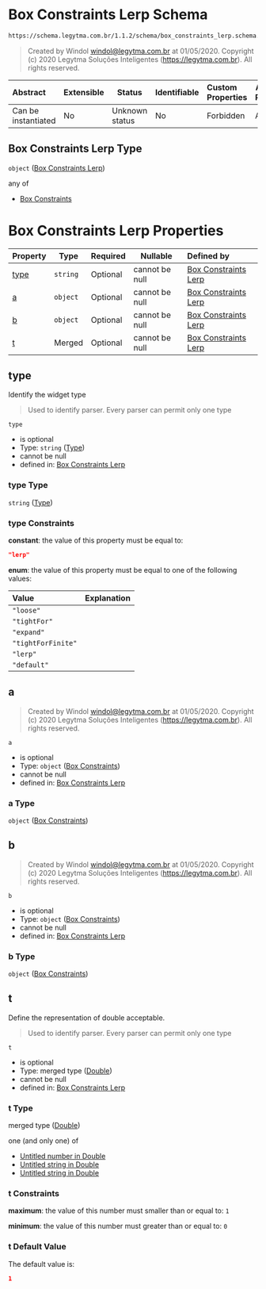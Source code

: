 # Box Constraints Lerp Schema

```txt
https://schema.legytma.com.br/1.1.2/schema/box_constraints_lerp.schema.json
```




> Created by Windol [windol@legytma.com.br](mailto:windol@legytma.com.br) at 01/05/2020.
> Copyright (c) 2020 Legytma Soluções Inteligentes (<https://legytma.com.br>). All rights reserved.
>

| Abstract            | Extensible | Status         | Identifiable | Custom Properties | Additional Properties | Access Restrictions | Defined In                                                                                            |
| :------------------ | ---------- | -------------- | ------------ | :---------------- | --------------------- | ------------------- | ----------------------------------------------------------------------------------------------------- |
| Can be instantiated | No         | Unknown status | No           | Forbidden         | Allowed               | none                | [box_constraints_lerp.schema.json](../schema/box_constraints_lerp.schema.json) |

## Box Constraints Lerp Type

`object` ([Box Constraints Lerp](box_constraints_lerp.md))

any of

-   [Box Constraints](box_constraints_default-anyof-box-constraints.md)

# Box Constraints Lerp Properties

| Property      | Type     | Required | Nullable       | Defined by                                                                                                                                                           |
| :------------ | -------- | -------- | -------------- | :------------------------------------------------------------------------------------------------------------------------------------------------------------------- |
| [type](#type) | `string` | Optional | cannot be null | [Box Constraints Lerp](box_constraints_lerp-properties-type.md)  |
| [a](#a)       | `object` | Optional | cannot be null | [Box Constraints Lerp](box_constraints_default-anyof-box-constraints.md) |
| [b](#b)       | `object` | Optional | cannot be null | [Box Constraints Lerp](box_constraints_default-anyof-box-constraints.md) |
| [t](#t)       | Merged   | Optional | cannot be null | [Box Constraints Lerp](app_bar_theme-properties-double.md)                        |

## type

Identify the widget type


> Used to identify parser. Every parser can permit only one type
>

`type`

-   is optional
-   Type: `string` ([Type](box_constraints_lerp-properties-type.md))
-   cannot be null
-   defined in: [Box Constraints Lerp](box_constraints_lerp-properties-type.md)

### type Type

`string` ([Type](box_constraints_lerp-properties-type.md))

### type Constraints

**constant**: the value of this property must be equal to:

```json
"lerp"
```

**enum**: the value of this property must be equal to one of the following values:

| Value              | Explanation |
| :----------------- | ----------- |
| `"loose"`          |             |
| `"tightFor"`       |             |
| `"expand"`         |             |
| `"tightForFinite"` |             |
| `"lerp"`           |             |
| `"default"`        |             |

## a




> Created by Windol [windol@legytma.com.br](mailto:windol@legytma.com.br) at 01/05/2020.
> Copyright (c) 2020 Legytma Soluções Inteligentes (<https://legytma.com.br>). All rights reserved.
>

`a`

-   is optional
-   Type: `object` ([Box Constraints](box_constraints_default-anyof-box-constraints.md))
-   cannot be null
-   defined in: [Box Constraints Lerp](box_constraints_default-anyof-box-constraints.md)

### a Type

`object` ([Box Constraints](box_constraints_default-anyof-box-constraints.md))

## b




> Created by Windol [windol@legytma.com.br](mailto:windol@legytma.com.br) at 01/05/2020.
> Copyright (c) 2020 Legytma Soluções Inteligentes (<https://legytma.com.br>). All rights reserved.
>

`b`

-   is optional
-   Type: `object` ([Box Constraints](box_constraints_default-anyof-box-constraints.md))
-   cannot be null
-   defined in: [Box Constraints Lerp](box_constraints_default-anyof-box-constraints.md)

### b Type

`object` ([Box Constraints](box_constraints_default-anyof-box-constraints.md))

## t

Define the representation of double acceptable.


> Used to identify parser. Every parser can permit only one type
>

`t`

-   is optional
-   Type: merged type ([Double](app_bar_theme-properties-double.md))
-   cannot be null
-   defined in: [Box Constraints Lerp](app_bar_theme-properties-double.md)

### t Type

merged type ([Double](app_bar_theme-properties-double.md))

one (and only one) of

-   [Untitled number in Double](double-oneof-0.md)
-   [Untitled string in Double](double-oneof-1.md)
-   [Untitled string in Double](double-oneof-2.md)

### t Constraints

**maximum**: the value of this number must smaller than or equal to: `1`

**minimum**: the value of this number must greater than or equal to: `0`

### t Default Value

The default value is:

```json
1
```
